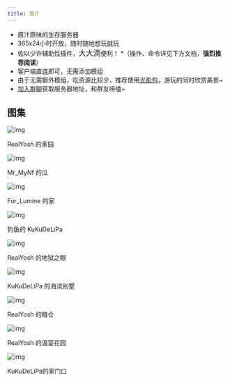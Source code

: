```yaml
---
title: 简介
---
```

* 原汁原味的生存服务器
* 365x24小时开放，随时随地想玩就玩
* 佐以少许辅助性插件，<big>大大滴</big>便利！
    *（操作、命令详见下方文档，**强烈推荐阅读**）
* 客户端直连即可，无需添加模组
* 由于无需额外模组，吃资源比较少，推荐使用[光影包](../Startgame/ResourcePack.md)，游玩的同时欣赏美景~
* [加入群聊](../README.html#%E5%8A%A0%E5%85%A5%E6%88%91%E4%BB%AC%E7%9A%84%E4%BA%A4%E6%B5%81%E7%BE%A4%EF%BC%88%E5%8F%AF%E9%80%89%EF%BC%89)获取服务器地址，和群友唠嗑~

## 图集

![img](https://abitginger-1327459979.cos.ap-beijing.myqcloud.com/pic/202501081945461.png)

RealYosh 的家园

![img](https://abitginger-1327459979.cos.ap-beijing.myqcloud.com/pic/202501081945878.png)

Mr_MyNf 的瓜

![img](https://abitginger-1327459979.cos.ap-beijing.myqcloud.com/pic/202501081945406.png)

For_Lumine 的家

![img](https://abitginger-1327459979.cos.ap-beijing.myqcloud.com/pic/202501081945936.png)

钓鱼的 KuKuDeLiPa

![img](https://abitginger-1327459979.cos.ap-beijing.myqcloud.com/pic/202501081945067.png)

RealYosh 的地狱之眼

![img](https://abitginger-1327459979.cos.ap-beijing.myqcloud.com/pic/202501081945665.png)

KuKuDeLiPa 的海滨别墅

![img](https://abitginger-1327459979.cos.ap-beijing.myqcloud.com/pic/202501081945221.png)

RealYosh 的粮仓

![img](https://abitginger-1327459979.cos.ap-beijing.myqcloud.com/pic/202501081945042.png)

RealYosh 的温室花园

![img](https://abitginger-1327459979.cos.ap-beijing.myqcloud.com/pic/202501081945248.png)

KuKuDeLiPa的家门口
